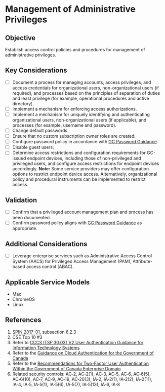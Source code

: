 # Management of Administrative Privileges

## Objective

Establish access control policies and procedures for management of administrative privileges.

## Key Considerations

* [ ] Document a process for managing accounts, access privileges, and access credentials for organizational users, non-organizational users (if required), and processes based on the principles of separation of duties and least privilege (for example, operational procedures and active directory).
* [ ] Implement a mechanism for enforcing access authorizations.
* [ ] Implement a mechanism for uniquely identifying and authenticating organizational users, non-organizational users (if applicable), and processes (for example, username and password).
* [ ] Change default passwords.
* [ ] Ensure that no custom subscription owner roles are created.
* [ ] Configure password policy in accordance with [GC Password Guidance](https://www.canada.ca/en/government/system/digital-government/password-guidance.html).
* [ ] Disable guest users;
* [ ] Determine access restrictions and configuration requirements for GC-issued endpoint devices, including those of non-privileged and privileged users, and configure access restrictions for endpoint devices accordingly.
**Note:** Some service providers may offer configuration options to restrict endpoint device access. Alternatively, organizational policy and procedural instruments can be implemented to restrict access.

## Validation

* [ ] Confirm that a privileged account management plan and process has been documented.
* [ ] Confirm password policy aligns with [GC Password Guidance](https://www.canada.ca/en/government/system/digital-government/password-guidance.html) as appropriate.

## Additional Considerations

* [ ] Leverage enterprise services such as Administrative Access Control System (AACS) for Privileged Access Management (PAM), Attribute-based access control (ABAC).

## Applicable Service Models

* Mac
* ChromeOS
* Linux

## References

1. [SPIN 2017-01](https://www.canada.ca/en/treasury-board-secretariat/services/access-information-privacy/security-identity-management/direction-secure-use-commercial-cloud-services-spin.html), subsection 6.2.3
2. CSE Top 10 #3
3. Refer to [CCCS ITSP.30.031 V2 User Authentication Guidance for Information Technology Systems](https://cyber.gc.ca/en/guidance/user-authentication-guidance-information-technology-systems-itsp30031-v3)
4. Refer to the [Guidance on Cloud Authentication for the Government of Canada](https://intranet.canada.ca/wg-tg/cagc-angc-eng.asp)
5. Refer to the [Recommendations for Two-Factor User Authentication Within the Government of Canada Enterprise Domain](https://intranet.canada.ca/wg-tg/rtua-rafu-eng.asp)
6. Related security controls: AC‑2, AC‑2(1), AC‑3, AC‑5, AC‑6, AC‑6(5), AC‑6(10), AC‑7, AC‑9, AC‑19, AC‑20(3), IA‑2, IA‑2(1), IA‑2(2), IA‑2(11), IA‑4, IA‑5, IA‑5(1), IA‑5(6), IA‑5(7), IA‑5(13), IA‑6, IA‑8

